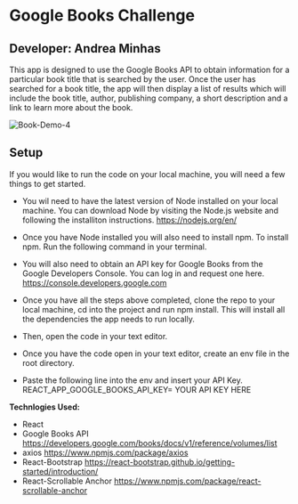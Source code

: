 # Google Books Challenge

## Developer: Andrea Minhas

This app is designed to use the Google Books API to obtain information for a particular book title that is searched by the user. Once the user has searched for a book title, the app will then display a list of results which will include the book title, author, publishing company, a short description and a link to learn more about the book.

![Book-Demo-4](https://user-images.githubusercontent.com/44379703/60147867-9870e400-9794-11e9-9e34-7baaeb0e8e11.gif)

## Setup

If you would like to run the code on your local machine, you will need a few things to get started.

- You wil need to have the latest version of Node installed on your local machine. You can download Node by visiting the Node.js website and following the installiton instructions. https://nodejs.org/en/

- Once you have Node installed you will also need to install npm. To install npm. Run the following command in your terminal.

- You will also need to obtain an API key for Google Books from the Google Developers Console. You can log in and request one here. https://console.developers.google.com

- Once you have all the steps above completed, clone the repo to your local machine, cd into the project and run npm install. This will install all the dependencies the app needs to run locally.

- Then, open the code in your text editor.

- Once you have the code open in your text editor, create an env file in the root directory.

- Paste the following line into the env and insert your API Key.
  REACT_APP_GOOGLE_BOOKS_API_KEY= YOUR API KEY HERE

**Technlogies Used:**

- React
- Google Books API https://developers.google.com/books/docs/v1/reference/volumes/list
- axios https://www.npmjs.com/package/axios
- React-Bootstrap https://react-bootstrap.github.io/getting-started/introduction/
- React-Scrollable Anchor https://www.npmjs.com/package/react-scrollable-anchor
